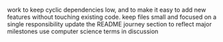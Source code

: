work to keep cyclic dependencies low, and to make it easy to add new features without touching existing code.
keep files small and focused on a single responsibility
update the README journey section to reflect major milestones
use computer science terms in discussion